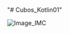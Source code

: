 "# Cubos_Kotlin01" 

![Image_IMC](https://github.com/MarlenaMartins1533/Cubos_Kotlin01/blob/master/imageIMC.PNG)
